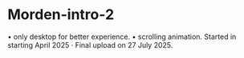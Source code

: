 # Morden-intro-2
• only desktop for better experience.
• scrolling animation.
Started in starting April 2025 · Final upload on 27 July 2025.
